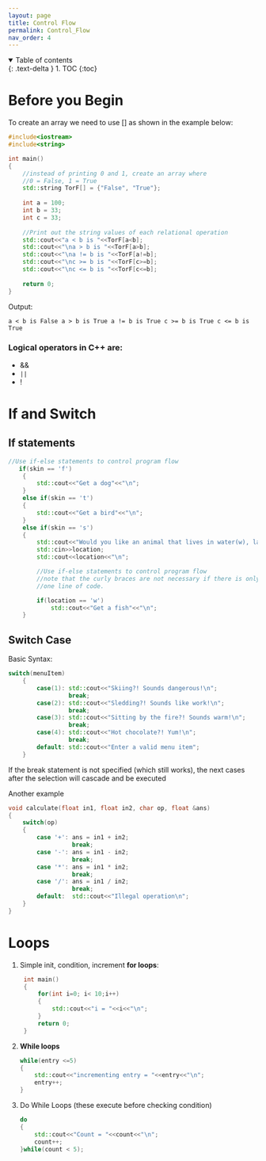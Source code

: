 ```yaml
---
layout: page
title: Control Flow
permalink: Control_Flow
nav_order: 4
---
```


<details open markdown="block">
  <summary>
    Table of contents
  </summary>
  {: .text-delta }
1. TOC
{:toc}
</details>


# Before you Begin

To create an array we need to use [] as shown in the example below:

```cpp
#include<iostream>
#include<string>

int main()
{
    //instead of printing 0 and 1, create an array where 
    //0 = False, 1 = True
    std::string TorF[] = {"False", "True"};
    
    int a = 100;
    int b = 33;
    int c = 33;
    
    //Print out the string values of each relational operation
    std::cout<<"a < b is "<<TorF[a<b];
    std::cout<<"\na > b is "<<TorF[a>b];
    std::cout<<"\na != b is "<<TorF[a!=b];
    std::cout<<"\nc >= b is "<<TorF[c>=b];
    std::cout<<"\nc <= b is "<<TorF[c<=b]; 
  
    return 0;
}
```

Output:
```
a < b is False a > b is True a != b is True c >= b is True c <= b is True
```

### Logical operators in C++ are:
- &&
- `||`
- !

# If and Switch

## If statements

```cpp
//Use if-else statements to control program flow
   if(skin == 'f')
    {
        std::cout<<"Get a dog"<<"\n";
    }
    else if(skin == 't')
    {
        std::cout<<"Get a bird"<<"\n";
    }
    else if(skin == 's')
    {
        std::cout<<"Would you like an animal that lives in water(w), land(l), or both(b)?";
        std::cin>>location;
        std::cout<<location<<"\n";

        //Use if-else statements to control program flow
        //note that the curly braces are not necessary if there is only
        //one line of code.

        if(location == 'w')
            std::cout<<"Get a fish"<<"\n"; 
    }
```

## Switch Case

Basic Syntax:
```cpp
switch(menuItem)
    {
        case(1): std::cout<<"Skiing?! Sounds dangerous!\n";
                 break;
        case(2): std::cout<<"Sledding?! Sounds like work!\n";
                 break; 
        case(3): std::cout<<"Sitting by the fire?! Sounds warm!\n";
                 break;
        case(4): std::cout<<"Hot chocolate?! Yum!\n";
                 break;
        default: std::cout<<"Enter a valid menu item";
    }
```
If the break statement is not specified (which still works), the next cases after the selection will cascade and be executed

Another example

```cpp
void calculate(float in1, float in2, char op, float &ans)
{
    switch(op)
    {
        case '+': ans = in1 + in2;
                  break;
        case '-': ans = in1 - in2;
                  break;   
        case '*': ans = in1 * in2;
                  break;
        case '/': ans = in1 / in2;
                  break;
        default:  std::cout<<"Illegal operation\n";
    }
}
```

# Loops

1. Simple init, condition, increment **for loops**:
   
   ```cpp
    int main()
    {
        for(int i=0; i< 10;i++)
        {
            std::cout<<"i = "<<i<<"\n";
        }
        return 0;
    }
    ```

2. **While loops**
    ```cpp
    while(entry <=5)
    {
        std::cout<<"incrementing entry = "<<entry<<"\n";
        entry++;
    }
    ```

3. Do While Loops (these execute before checking condition)
    ```cpp
    do
    {
        std::cout<<"Count = "<<count<<"\n";
        count++;
    }while(count < 5);
    ```


